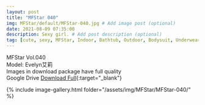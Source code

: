 ```yaml
---
layout: post
title: "MFStar 040"
img: MFStar/default/MFStar-040.jpg # Add image post (optional)
date: 2021-08-09 07:35:00
description: Sexy girl. # Add post description (optional)
tag: [cute, sexy, MFStar, Indoor, Bathtub, Outdoor, Bodysuit, Underwear, Cosplay, Big Tits, Tattoo, CHINAGIRLS]
---
```

MFStar Vol.040  
Model: Evelyn艾莉  
Images in download package have full quality                    
Google Drive [Download Full](http://gestyy.com/eoKORL){:target="_blank"}

{% include image-gallery.html folder="/assets/img/MFStar/MFStar-040/" %}
